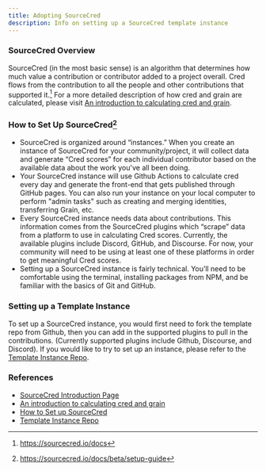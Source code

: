 ```yaml
---
title: Adopting SourceCred
description: Info on setting up a SourceCred template instance
---
```


### SourceCred Overview

SourceCred (in the most basic sense) is an algorithm that determines how much
value a contribution or contributor added to a project overall. Cred flows from
the contribution to all the people and other contributions that supported
it.[^1] For a more detailed description of how cred and grain are calculated,
please visit
[An introduction to calculating cred and grain](https://github.com/sourcecred/docs/blob/main/intro_calculating_cred_grain.md).

### How to Set Up SourceCred[^2]

- SourceCred is organized around “instances.” When you create an instance of
  SourceCred for your community/project, it will collect data and generate “Cred
  scores” for each individual contributor based on the available data about the
  work you've all been doing.
- Your SourceCred instance will use Github Actions to calculate cred every day
  and generate the front-end that gets published through GitHub pages. You can
  also run your instance on your local computer to perform "admin tasks" such as
  creating and merging identities, transferring Grain, etc.
- Every SourceCred instance needs data about contributions. This information
  comes from the SourceCred plugins which “scrape” data from a platform to use
  in calculating Cred scores. Currently, the available plugins include Discord,
  GitHub, and Discourse. For now, your community will need to be using at least
  one of these platforms in order to get meaningful Cred scores.
- Setting up a SourceCred instance is fairly technical. You’ll need to be
  comfortable using the terminal, installing packages from NPM, and be familiar
  with the basics of Git and GitHub.

### Setting up a Template Instance

To set up a SourceCred instance, you would first need to fork the template repo
from Github, then you can add in the supported plugins to pull in the
contributions. (Currently supported plugins include Github, Discourse, and
Discord). If you would like to try to set up an instance, please refer to the
[Template Instance Repo](https://github.com/sourcecred/template-instance).

### References

- [SourceCred Introduction Page](https://sourcecred.io/docs/)
- [An introduction to calculating cred and grain](https://github.com/sourcecred/docs/blob/main/intro_calculating_cred_grain.md)
- [How to Set up SourceCred](https://sourcecred.io/docs/beta/setup-guide)
- [Template Instance Repo](https://github.com/sourcecred/template-instance)

[^1]: https://sourcecred.io/docs
[^2]: https://sourcecred.io/docs/beta/setup-guide
